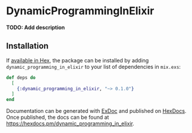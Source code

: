 # DynamicProgrammingInElixir

**TODO: Add description**

## Installation

If [available in Hex](https://hex.pm/docs/publish), the package can be installed
by adding `dynamic_programming_in_elixir` to your list of dependencies in `mix.exs`:

```elixir
def deps do
  [
    {:dynamic_programming_in_elixir, "~> 0.1.0"}
  ]
end
```

Documentation can be generated with [ExDoc](https://github.com/elixir-lang/ex_doc)
and published on [HexDocs](https://hexdocs.pm). Once published, the docs can
be found at <https://hexdocs.pm/dynamic_programming_in_elixir>.

